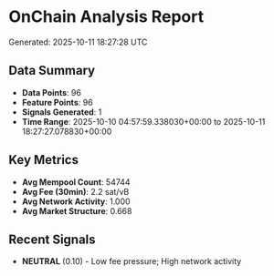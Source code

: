 # OnChain Analysis Report
Generated: 2025-10-11 18:27:28 UTC

## Data Summary
- **Data Points**: 96
- **Feature Points**: 96
- **Signals Generated**: 1
- **Time Range**: 2025-10-10 04:57:59.338030+00:00 to 2025-10-11 18:27:27.078830+00:00

## Key Metrics
- **Avg Mempool Count**: 54744
- **Avg Fee (30min)**: 2.2 sat/vB
- **Avg Network Activity**: 1.000
- **Avg Market Structure**: 0.668

## Recent Signals
- **NEUTRAL** (0.10) - Low fee pressure; High network activity
